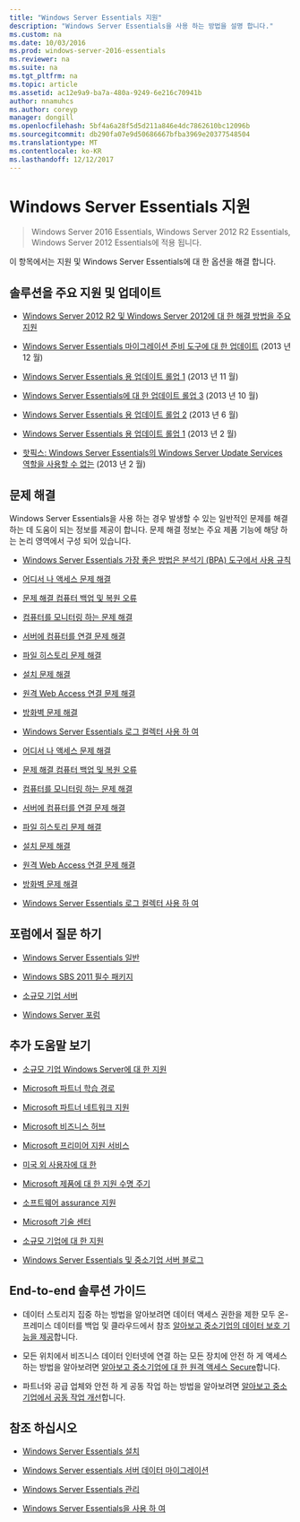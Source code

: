 ```yaml
---
title: "Windows Server Essentials 지원"
description: "Windows Server Essentials을 사용 하는 방법을 설명 합니다."
ms.custom: na
ms.date: 10/03/2016
ms.prod: windows-server-2016-essentials
ms.reviewer: na
ms.suite: na
ms.tgt_pltfrm: na
ms.topic: article
ms.assetid: ac12e9a9-ba7a-480a-9249-6e216c70941b
author: nnamuhcs
ms.author: coreyp
manager: dongill
ms.openlocfilehash: 5bf4a6a28f5d5d211a846e4dc7862610bc12096b
ms.sourcegitcommit: db290fa07e9d50686667bfba3969e20377548504
ms.translationtype: MT
ms.contentlocale: ko-KR
ms.lasthandoff: 12/12/2017
---
```

# <a name="support-windows-server-essentials"></a>Windows Server Essentials 지원

>Windows Server 2016 Essentials, Windows Server 2012 R2 Essentials, Windows Server 2012 Essentials에 적용 됩니다.

이 항목에서는 지원 및 Windows Server Essentials에 대 한 옵션을 해결 합니다.  
  
##  <a name="BKMK_Top"></a>솔루션을 주요 지원 및 업데이트  
  
-   [Windows Server 2012 R2 및 Windows Server 2012에 대 한 해결 방법을 주요 지원](http://blogs.technet.com/b/topsupportsolutions/archive/2014/02/04/top-support-solutions-for-microsoft-windows-server-2012.aspx)  
  
-   [Windows Server Essentials 마이그레이션 준비 도구에 대 한 업데이트](https://support.microsoft.com/kb/2908176) (2013 년 12 월)  
  
-   [Windows Server Essentials 용 업데이트 롤업 1](https://support.microsoft.com/kb/2887595) (2013 년 11 월)  
  
-   [Windows Server Essentials에 대 한 업데이트 롤업 3](https://support.microsoft.com/kb/2862551) (2013 년 10 월)  
  
-   [Windows Server Essentials 용 업데이트 롤업 2](https://support.microsoft.com/kb/2824160) (2013 년 6 월)  
  
-   [Windows Server Essentials 용 업데이트 롤업 1](https://support.microsoft.com/kb/2781267) (2013 년 2 월)  
  
-   [핫픽스: Windows Server Essentials의 Windows Server Update Services 역할을 사용할 수 없는](https://support.microsoft.com/kb/2762663) (2013 년 2 월)  
  
## <a name="troubleshoot"></a>문제 해결  
 Windows Server Essentials을 사용 하는 경우 발생할 수 있는 일반적인 문제를 해결 하는 데 도움이 되는 정보를 제공이 합니다. 문제 해결 정보는 주요 제품 기능에 해당 하는 논리 영역에서 구성 되어 있습니다.  
  
-   [Windows Server Essentials 가장 좋은 방법은 분석기 (BPA) 도구에서 사용 규칙](../migrate/Rules-used-by-the-Windows-Server-Essentials-Best-Practices-Analyzer--BPA--Tool.md)  
  

-   [어디서 나 액세스 문제 해결](Troubleshoot-Anywhere-Access-in-Windows-Server-Essentials.md)  
  
-   [문제 해결 컴퓨터 백업 및 복원 오류](Troubleshoot-computer-backup-and-restore-errors-in-Windows-Server-Essentials.md)  
  
-   [컴퓨터를 모니터링 하는 문제 해결](Troubleshoot-computer-monitoring-in-Windows-Server-Essentials.md)  
  
-   [서버에 컴퓨터를 연결 문제 해결](Troubleshoot-connecting-computers-to-the-server-in-Windows-Server-Essentials.md)  
  
-   [파일 히스토리 문제 해결](Troubleshoot-File-History-in-Windows-Server-Essentials.md)  
  
-   [설치 문제 해결](Troubleshoot-Windows-Server-Essentials-installation.md)  
  
-   [원격 Web Access 연결 문제 해결](Troubleshoot-Remote-Web-Access-connectivity-in-Windows-Server-Essentials.md)  
  
-   [방화벽 문제 해결](Troubleshoot-your-firewall-in-Windows-Server-Essentials.md)  
  
-   [Windows Server Essentials 로그 컬렉터 사용 하 여](Use-the-Windows-Server-Essentials-Log-Collector.md)  

-   [어디서 나 액세스 문제 해결](../support/Troubleshoot-Anywhere-Access-in-Windows-Server-Essentials.md)  
  
-   [문제 해결 컴퓨터 백업 및 복원 오류](../support/Troubleshoot-computer-backup-and-restore-errors-in-Windows-Server-Essentials.md)  
  
-   [컴퓨터를 모니터링 하는 문제 해결](../support/Troubleshoot-computer-monitoring-in-Windows-Server-Essentials.md)  
  
-   [서버에 컴퓨터를 연결 문제 해결](../support/Troubleshoot-connecting-computers-to-the-server-in-Windows-Server-Essentials.md)  
  
-   [파일 히스토리 문제 해결](../support/Troubleshoot-File-History-in-Windows-Server-Essentials.md)  
  
-   [설치 문제 해결](../support/Troubleshoot-Windows-Server-Essentials-installation.md)  
  
-   [원격 Web Access 연결 문제 해결](../support/Troubleshoot-Remote-Web-Access-connectivity-in-Windows-Server-Essentials.md)  
  
-   [방화벽 문제 해결](../support/Troubleshoot-your-firewall-in-Windows-Server-Essentials.md)  
  
-   [Windows Server Essentials 로그 컬렉터 사용 하 여](../support/Use-the-Windows-Server-Essentials-Log-Collector.md)  

  
## <a name="ask-a-question-in-the-forums"></a>포럼에서 질문 하기  
  
-   [Windows Server Essentials 일반](https://social.technet.microsoft.com/Forums/windowsserver/home?forum=winserveressentials)  
  
-   [Windows SBS 2011 필수 패키지](https://social.technet.microsoft.com/Forums/home?forum=smallbusinessserver2011essentials)  
  
-   [소규모 기업 서버](https://social.technet.microsoft.com/Forums/home?forum=smallbusinessserver)  
  
-   [Windows Server 포럼](https://social.technet.microsoft.com/Forums/windowsserver/home?category=windowsserver)  
  
## <a name="get-additional-help"></a>추가 도움말 보기  
  
-   [소규모 기업 Windows Server에 대 한 지원](https://support.microsoft.com/oas/default.aspx?gprid=1167&st=1&wfxredirect=1&sd=gn)  
  
-   [Microsoft 파트너 학습 경로](https://mspartnerlp.mspartner.microsoft.com/LearningPath/LearningPath/DLPaths?trackId=559&rowId=1078&trackPathId=6605)  
  
-   [Microsoft 파트너 네트워크 지원](https://mspartner.microsoft.com/en/us/Pages/Support/get-support.aspx)  
  
-   [Microsoft 비즈니스 허브](http://www.microsoftbusinesshub.com/Gigya/Insider)  
  
-   [Microsoft 프리미어 지원 서비스](https://www.microsoft.com/microsoftservices/support.aspx)  
  
-   [미국 외 사용자에 대 한](https://support.microsoft.com/common/international.aspx?&sd=tech)  
  
-   [Microsoft 제품에 대 한 지원 수명 주기](https://support.microsoft.com/lifecycle/)  
  
-   [소프트웨어 assurance 지원](https://support.microsoft.com/default.aspx?scid=fh;%5Bln%5D;SoftAssurance)  
  
-   [Microsoft 기술 센터](https://www.microsoft.com/mtc/default.aspx)  
  
-   [소규모 기업에 대 한 지원](https://smallbusiness.support.microsoft.com/contact)  
  
-   [Windows Server Essentials 및 중소기업 서버 블로그](http://blogs.technet.com/b/sbs/)  
  
## <a name="end-to-end-solution-guides"></a>End-to-end 솔루션 가이드  
  
-    데이터 스토리지 집중 하는 방법을 알아보려면 데이터 액세스 권한을 제한 모두 온-프레미스 데이터를 백업 및 클라우드에서 참조 [알아보고 중소기업의 데이터 보호 기능을 제공](https://technet.microsoft.com/library/dn582043.aspx)합니다.  
  
-    모든 위치에서 비즈니스 데이터 인터넷에 연결 하는 모든 장치에 안전 하 게 액세스 하는 방법을 알아보려면 [알아보고 중소기업에 대 한 원격 액세스 Secure](https://technet.microsoft.com/library/dn629457.aspx)합니다.  
  
-    파트너와 공급 업체와 안전 하 게 공동 작업 하는 방법을 알아보려면 [알아보고 중소기업에서 공동 작업 개선](https://technet.microsoft.com/library/dn747893.aspx)합니다.  
  
## <a name="see-also"></a>참조 하십시오  
  
-   [Windows Server Essentials 설치](../install/Install-Windows-Server-Essentials.md)  
  
-   [Windows Server essentials 서버 데이터 마이그레이션](../migrate/Migrate-Server-Data-to-Windows-Server-Essentials.md)  
  
-   [Windows Server Essentials 관리](../manage/Manage-Windows-Server-Essentials.md)  
  
-   [Windows Server Essentials을 사용 하 여](../use/Use-Windows-Server-Essentials.md)
